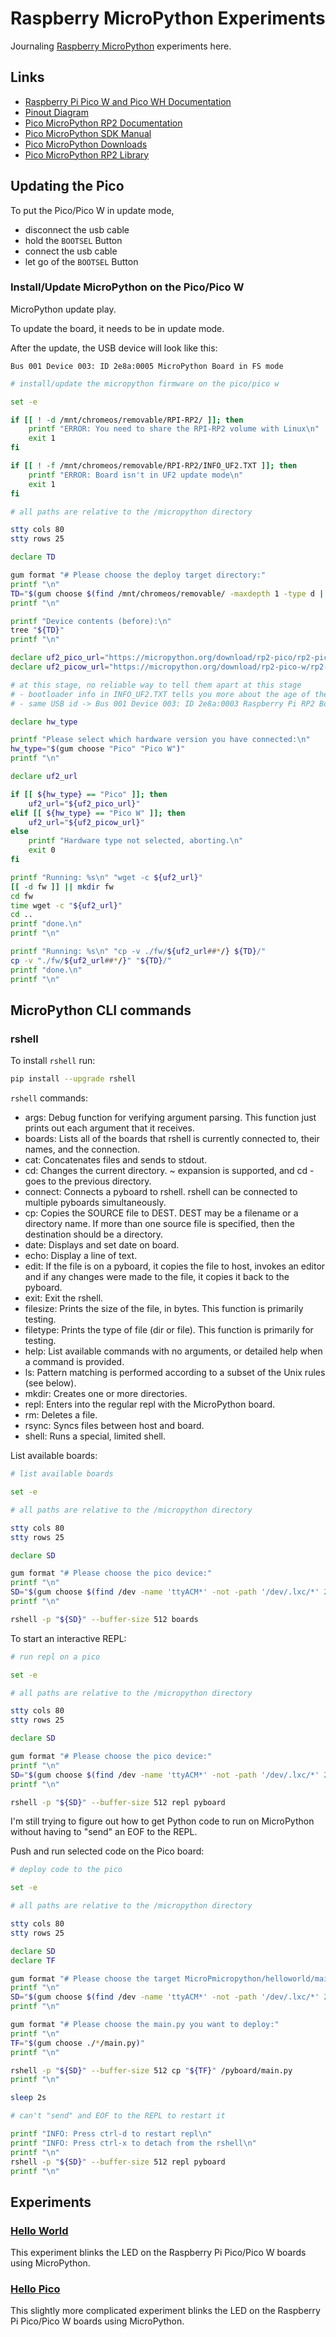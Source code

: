 # Raspberry MicroPython Experiments

Journaling [Raspberry MicroPython](https://www.raspberrypi.com/documentation/microcontrollers/micropython.html) experiments here.

## Links

- [Raspberry Pi Pico W and Pico WH Documentation](https://www.raspberrypi.com/documentation/microcontrollers/raspberry-pi-pico.html)
- [Pinout Diagram](https://datasheets.raspberrypi.com/pico/Pico-R3-A4-Pinout.pdf)
- [Pico MicroPython RP2 Documentation](https://docs.micropython.org/en/latest/rp2/quickref.html)
- [Pico MicroPython SDK Manual](https://datasheets.raspberrypi.com/pico/raspberry-pi-pico-python-sdk.pdf)
- [Pico MicroPython Downloads](https://micropython.org/download/?vendor=Raspberry%20Pi)
- [Pico MicroPython RP2 Library](https://docs.micropython.org/en/latest/library/rp2.html)

## Updating the Pico

To put the Pico/Pico W in update mode,

- disconnect the usb cable
- hold the `BOOTSEL` Button
- connect the usb cable
- let go of the `BOOTSEL` Button

### Install/Update MicroPython on the Pico/Pico W

MicroPython update play.

To update the board, it needs to be in update mode.

After the update, the USB device will look like this:

```text
Bus 001 Device 003: ID 2e8a:0005 MicroPython Board in FS mode
```

```bash { background=false category=micropython-setup closeTerminalOnSuccess=true excludeFromRunAll=true interactive=true interpreter=bash name=micropython-fw-install promptEnv=true terminalRows=25 }
# install/update the micropython firmware on the pico/pico w

set -e

if [[ ! -d /mnt/chromeos/removable/RPI-RP2/ ]]; then
    printf "ERROR: You need to share the RPI-RP2 volume with Linux\n"
    exit 1
fi

if [[ ! -f /mnt/chromeos/removable/RPI-RP2/INFO_UF2.TXT ]]; then
    printf "ERROR: Board isn't in UF2 update mode\n"
    exit 1
fi

# all paths are relative to the /micropython directory

stty cols 80
stty rows 25

declare TD

gum format "# Please choose the deploy target directory:"
printf "\n"
TD="$(gum choose $(find /mnt/chromeos/removable/ -maxdepth 1 -type d | grep -v -E '^/mnt/chromeos/removable/$'))"
printf "\n"

printf "Device contents (before):\n"
tree "${TD}"
printf "\n"

declare uf2_pico_url="https://micropython.org/download/rp2-pico/rp2-pico-latest.uf2"
declare uf2_picow_url="https://micropython.org/download/rp2-pico-w/rp2-pico-w-latest.uf2"

# at this stage, no reliable way to tell them apart at this stage
# - bootloader info in INFO_UF2.TXT tells you more about the age of the board than the type
# - same USB id -> Bus 001 Device 003: ID 2e8a:0003 Raspberry Pi RP2 Boot

declare hw_type

printf "Please select which hardware version you have connected:\n"
hw_type="$(gum choose "Pico" "Pico W")"
printf "\n"

declare uf2_url

if [[ ${hw_type} == "Pico" ]]; then
    uf2_url="${uf2_pico_url}"
elif [[ ${hw_type} == "Pico W" ]]; then
    uf2_url="${uf2_picow_url}"
else
    printf "Hardware type not selected, aborting.\n"
    exit 0
fi

printf "Running: %s\n" "wget -c ${uf2_url}"
[[ -d fw ]] || mkdir fw
cd fw
time wget -c "${uf2_url}"
cd ..
printf "done.\n"
printf "\n"

printf "Running: %s\n" "cp -v ./fw/${uf2_url##*/} ${TD}/"
cp -v "./fw/${uf2_url##*/}" "${TD}/"
printf "done.\n"
printf "\n"
```

## MicroPython CLI commands

### rshell

To install `rshell` run:

```bash { background=false category=micropython-setup closeTerminalOnSuccess=true excludeFromRunAll=true interactive=true interpreter=bash name=micropython-install-rshell promptEnv=true terminalRows=25 }
pip install --upgrade rshell
```

`rshell` commands:

- args: Debug function for verifying argument parsing. This function just prints out each argument that it receives.
- boards: Lists all of the boards that rshell is currently connected to, their names, and the connection.
- cat: Concatenates files and sends to stdout.
- cd: Changes the current directory. ~ expansion is supported, and cd - goes to the previous directory.
- connect: Connects a pyboard to rshell. rshell can be connected to multiple pyboards simultaneously.
- cp: Copies the SOURCE file to DEST. DEST may be a filename or a directory name. If more than one source file is specified, then the destination should be a directory.
- date: Displays and set date on board.
- echo: Display a line of text.
- edit: If the file is on a pyboard, it copies the file to host, invokes an editor and if any changes were made to the file, it copies it back to the pyboard.
- exit: Exit the rshell.
- filesize: Prints the size of the file, in bytes. This function is primarily testing.
- filetype: Prints the type of file (dir or file). This function is primarily for testing.
- help: List available commands with no arguments, or detailed help when a command is provided.
- ls: Pattern matching is performed according to a subset of the Unix rules (see below).
- mkdir: Creates one or more directories.
- repl: Enters into the regular repl with the MicroPython board.
- rm: Deletes a file.
- rsync: Syncs files between host and board.
- shell: Runs a special, limited shell.

List available boards:

```bash { background=false category=micropython-rshell closeTerminalOnSuccess=true excludeFromRunAll=true interactive=true interpreter=bash name=micropython-rshell-list promptEnv=true terminalRows=25 }
# list available boards

set -e

# all paths are relative to the /micropython directory

stty cols 80
stty rows 25

declare SD

gum format "# Please choose the pico device:"
printf "\n"
SD="$(gum choose $(find /dev -name 'ttyACM*' -not -path '/dev/.lxc/*' 2>/dev/null | sort -V))"
printf "\n"

rshell -p "${SD}" --buffer-size 512 boards
```

To start an interactive REPL:

```bash { background=false category=micropython-rshell closeTerminalOnSuccess=true excludeFromRunAll=true interactive=true interpreter=bash name=micropython-rshell-repl promptEnv=true terminalRows=25 }
# run repl on a pico

set -e

# all paths are relative to the /micropython directory

stty cols 80
stty rows 25

declare SD

gum format "# Please choose the pico device:"
printf "\n"
SD="$(gum choose $(find /dev -name 'ttyACM*' -not -path '/dev/.lxc/*' 2>/dev/null | sort -V))"
printf "\n"

rshell -p "${SD}" --buffer-size 512 repl pyboard
```

I'm still trying to figure out how to get Python code to run on MicroPython without having to "send" an EOF to the REPL.

Push and run selected code on the Pico board:

```bash { background=false category=micropython-rshell closeTerminalOnSuccess=true excludeFromRunAll=true interactive=true interpreter=bash name=micropython-rshell-deploy promptEnv=true terminalRows=25 }
# deploy code to the pico

set -e

# all paths are relative to the /micropython directory

stty cols 80
stty rows 25

declare SD
declare TF

gum format "# Please choose the target MicroPmicropython/helloworld/main.pyython device:"
printf "\n"
SD="$(gum choose $(find /dev -name 'ttyACM*' -not -path '/dev/.lxc/*' 2>/dev/null | sort -V))"
printf "\n"

gum format "# Please choose the main.py you want to deploy:"
printf "\n"
TF="$(gum choose ./*/main.py)"
printf "\n"

rshell -p "${SD}" --buffer-size 512 cp "${TF}" /pyboard/main.py
printf "\n"

sleep 2s

# can't "send" and EOF to the REPL to restart it

printf "INFO: Press ctrl-d to restart repl\n"
printf "INFO: Press ctrl-x to detach from the rshell\n"
printf "\n"
rshell -p "${SD}" --buffer-size 512 repl pyboard
printf "\n"
```

## Experiments

### [Hello World](helloworld)

This experiment blinks the LED on the Raspberry Pi Pico/Pico W boards using MicroPython.

### [Hello Pico](hellopico)

This slightly more complicated experiment blinks the LED on the Raspberry Pi Pico/Pico W boards using MicroPython.
